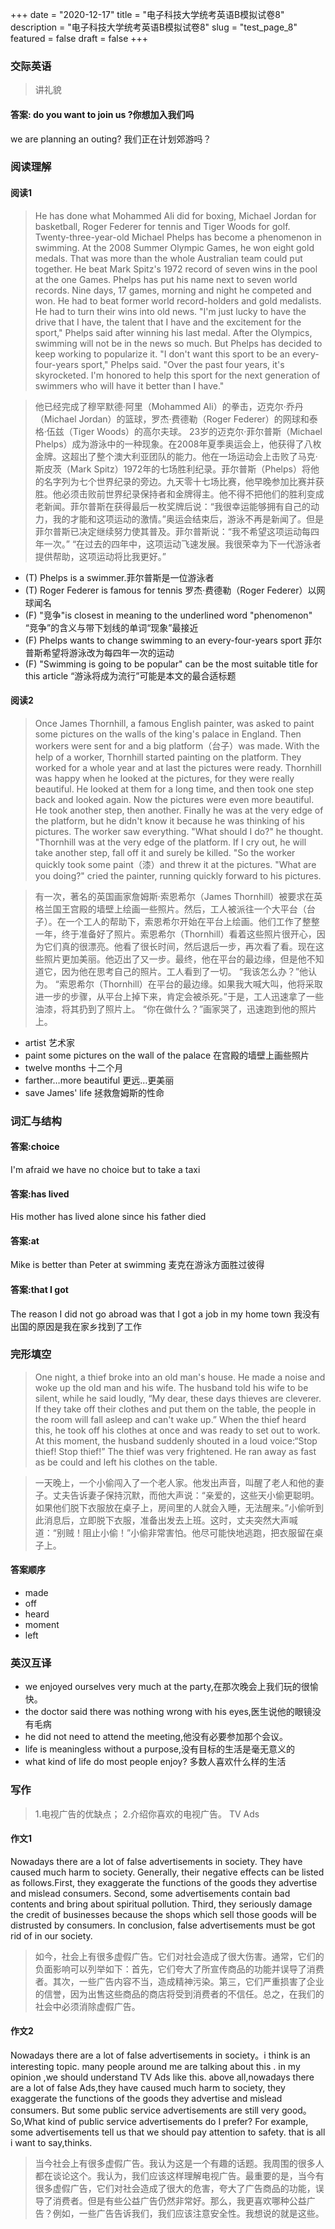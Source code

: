 +++
date = "2020-12-17"
title = "电子科技大学统考英语B模拟试卷8"
description = "电子科技大学统考英语B模拟试卷8"
slug = "test_page_8"
featured = false
draft = false 
+++

### 交际英语
> 讲礼貌
#### 答案: do you want to join us ?你想加入我们吗
we are planning an outing? 我们正在计划郊游吗？ 

### 阅读理解
#### 阅读1
> He has done what Mohammed Ali did for boxing, Michael Jordan for basketball, Roger Federer for tennis and Tiger Woods for golf. Twenty-three-year-old Michael Phelps has become a phenomenon in swimming. 
  At the 2008 Summer Olympic Games, he won eight gold medals. That was more than the whole Australian team could put together. He beat Mark Spitz's 1972 record of seven wins in the pool at the one Games. Phelps has put his name next to seven world records.
  Nine days, 17 games, morning and night he competed and won. He had to beat former world record-holders and gold medalists. He had to turn their wins into old news.
  "I'm just lucky to have the drive that I have, the talent that I have and the excitement for the sport," Phelps said after winning his last medal. 
  After the Olympics, swimming will not be in the news so much. But Phelps has decided to keep working to popularize it.
  "I don't want this sport to be an every-four-years sport," Phelps said. "Over the past four years, it's skyrocketed. I'm honored to help this sport for the next generation of swimmers who will have it better than I have."

> 他已经完成了穆罕默德·阿里（Mohammed Ali）的拳击，迈克尔·乔丹（Michael Jordan）的篮球，罗杰·费德勒（Roger Federer）的网球和泰格·伍兹（Tiger Woods）的高尔夫球。 23岁的迈克尔·菲尔普斯（Michael Phelps）成为游泳中的一种现象。在2008年夏季奥运会上，他获得了八枚金牌。这超出了整个澳大利亚团队的能力。他在一场运动会上击败了马克·斯皮茨（Mark Spitz）1972年的七场胜利纪录。菲尔普斯（Phelps）将他的名字列为七个世界纪录的旁边。九天零十七场比赛，他早晚参加比赛并获胜。他必须击败前世界纪录保持者和金牌得主。他不得不把他们的胜利变成老新闻。菲尔普斯在获得最后一枚奖牌后说：“我很幸运能够拥有自己的动力，我的才能和这项运动的激情。”奥运会结束后，游泳不再是新闻了。但是菲尔普斯已决定继续努力使其普及。菲尔普斯说：“我不希望这项运动每四年一次。” “在过去的四年中，这项运动飞速发展。我很荣幸为下一代游泳者提供帮助，这项运动将比我更好。”

* (T) Phelps is a swimmer.菲尔普斯是一位游泳者
* (T) Roger Federer is famous for tennis 罗杰·费德勒（Roger Federer）以网球闻名
* (F) "竞争"is closest in meaning to the underlined word "phenomenon" “竞争”的含义与带下划线的单词“现象”最接近
* (F) Phelps wants to change swimming to an every-four-years sport 菲尔普斯希望将游泳改为每四年一次的运动
* (F) "Swimming is going to be popular" can be the most suitable title for this article “游泳将成为流行”可能是本文的最合适标题
#### 阅读2
> Once James Thornhill, a famous English painter, was asked to paint some pictures on the walls of the king's palace in England.
  Then workers were sent for and a big platform（台子）was made.
  With the help of a worker, Thornhill started painting on the platform. They worked for a whole year and at last the pictures were ready.
  Thornhill was happy when he looked at the pictures, for they were really beautiful. He looked at them for a long time, and then took one step back and looked again. Now the pictures were even more beautiful. He took another step, then another. Finally he was at the very edge of the platform, but he didn't know it because he was thinking of his pictures.
  The worker saw everything. "What should I do?" he thought. "Thornhill was at the very edge of the platform. If I cry out, he will take another step, fall off it and surely be killed. "So the worker quickly took some paint（漆）and threw it at the pictures.
  "What are you doing?" cried the painter, running quickly forward to his pictures.

> 有一次，著名的英国画家詹姆斯·索恩希尔（James Thornhill）被要求在英格兰国王宫殿的墙壁上绘画一些照片。然后，工人被派往一个大平台（台子）。在一个工人的帮助下，索恩希尔开始在平台上绘画。他们工作了整整一年，终于准备好了照片。索恩希尔（Thornhill）看着这些照片很开心，因为它们真的很漂亮。他看了很长时间，然后退后一步，再次看了看。现在这些照片更加美丽。他迈出了又一步。最终，他在平台的最边缘，但是他不知道它，因为他在思考自己的照片。工人看到了一切。 “我该怎么办？”他认为。 “索恩希尔（Thornhill）在平台的最边缘。如果我大喊大叫，他将采取进一步的步骤，从平台上掉下来，肯定会被杀死。”于是，工人迅速拿了一些油漆，将其扔到了照片上。 “你在做什么？”画家哭了，迅速跑到他的照片上。
* artist 艺术家
* paint some pictures on the wall of the palace 在宫殿的墙壁上画些照片
* twelve months 十二个月
* farther…more beautiful 更远…更美丽
* save James' life 拯救詹姆斯的性命

### 词汇与结构

#### 答案:choice 
I'm afraid we have no choice but to take a taxi
#### 答案:has lived
His mother has lived  alone since his father died
#### 答案:at
Mike is better than Peter at swimming 麦克在游泳方面胜过彼得
#### 答案:that I got
The reason I did not go abroad was that I got a job in my home town  我没有出国的原因是我在家乡找到了工作

### 完形填空
> One night, a thief broke into an old man's house. He made a noise and woke up the old man and his wife. The husband told his wife to be silent, while he said loudly, “My dear, these days thieves are cleverer. If they take off their clothes and put them on the table, the people in the room will fall asleep and can't wake up.”
  When the thief heard this, he took off his clothes at once and was ready to set out to work. At this moment, the husband suddenly shouted in a loud voice:“Stop thief! Stop thief!” The thief was very frightened. He ran away as fast as be could and left his clothes on the table.

> 一天晚上，一个小偷闯入了一个老人家。他发出声音，叫醒了老人和他的妻子。丈夫告诉妻子保持沉默，而他大声说：“亲爱的，这些天小偷更聪明。如果他们脱下衣服放在桌子上，房间里的人就会入睡，无法醒来。”小偷听到此消息后，立即脱下衣服，准备出发去上班。这时，丈夫突然大声喊道：“别贼！阻止小偷！”小偷非常害怕。他尽可能快地逃跑，把衣服留在桌子上。
#### 答案顺序
* made
* off
* heard
* moment
* left
### 英汉互译
* we enjoyed ourselves very much at the party,在那次晚会上我们玩的很愉快。
* the doctor said there was nothing wrong with his eyes,医生说他的眼镜没有毛病
* he did not need to attend the meeting,他没有必要参加那个会议。
* life is meaningless without a purpose,没有目标的生活是毫无意义的
* what kind of life do most people enjoy? 多数人喜欢什么样的生活

### 写作 
> 1.电视广告的优缺点；
  2.介绍你喜欢的电视广告。
  TV Ads

#### 作文1
Nowadays there are a lot of false advertisements in society. They have caused much harm to society.
Generally, their negative effects can be listed as follows.First, 
they exaggerate the functions of the goods they advertise and mislead consumers.
Second, some advertisements contain bad contents and bring about spiritual pollution.
Third, they seriously damage the credit of businesses because the shops which sell those goods will be distrusted by consumers. 
In conclusion, false advertisements must be got rid of in our society.

> 如今，社会上有很多虚假广告。它们对社会造成了很大伤害。通常，它们的负面影响可以列举如下：首先，它们夸大了所宣传商品的功能并误导了消费者。其次，一些广告内容不当，造成精神污染。第三，它们严重损害了企业的信誉，因为出售这些商品的商店将受到消费者的不信任。总之，在我们的社会中必须消除虚假广告。

#### 作文2
 Nowadays there are a lot of false advertisements in society。i think is an interesting topic.
 many people around me are talking about this .
 in my opinion ,we should understand TV Ads like this.
 above all,nowadays there are a lot of false Ads,they have caused much harm to society,
they exaggerate the functions of the goods they advertise and mislead consumers.
But some public service advertisements are still very good。
So,What kind of public service advertisements do I prefer? For example, some advertisements tell us that we should pay attention to safety.
that is all i want to say,thinks.

> 当今社会上有很多虚假广告。我认为这是一个有趣的话题。我周围的很多人都在谈论这个。我认为，我们应该这样理解电视广告。最重要的是，当今有很多虚假广告，它们对社会造成了很大的危害，夸大了广告商品的功能，误导了消费者。但是有些公益广告仍然非常好。那么，我更喜欢哪种公益广告？例如，一些广告告诉我们，我们应该注意安全性。我想说的就是这些。